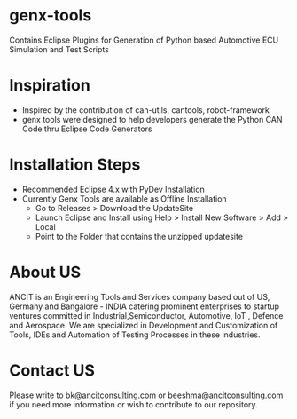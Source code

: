 # genx-tools
Contains Eclipse Plugins for Generation of Python based Automotive ECU Simulation and Test Scripts

# Inspiration
- Inspired by the contribution of can-utils, cantools, robot-framework
- genx tools were designed to help developers generate the Python CAN Code thru Eclipse Code Generators

# Installation Steps
- Recommended Eclipse 4.x with PyDev Installation
- Currently Genx Tools are available as Offline Installation
  - Go to Releases > Download the UpdateSite
  - Launch Eclipse and Install using Help > Install New Software > Add > Local
  - Point to the Folder that contains the unzipped updatesite
  

# About US
ANCIT is an Engineering Tools and Services company based out of US, Germany and Bangalore - INDIA catering prominent enterprises to startup ventures committed in Industrial,Semiconductor, Automotive, IoT , Defence and Aerospace. We are specialized in Development and Customization of Tools, IDEs and Automation of Testing Processes in these industries.

# Contact US
Please write to bk@ancitconsulting.com or beeshma@ancitconsulting.com if you need more information or wish to contribute to our repository.
